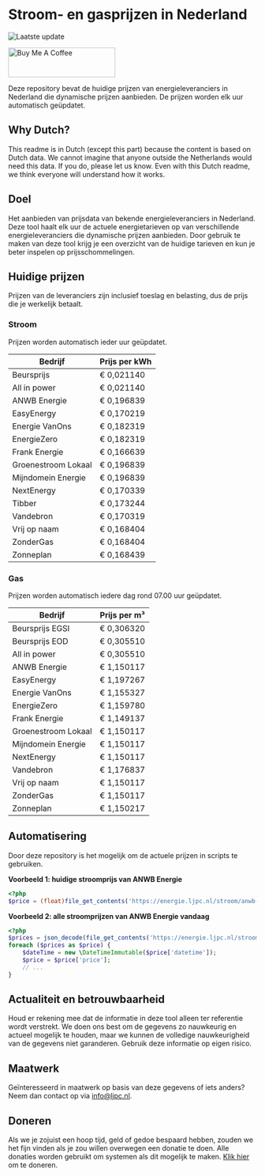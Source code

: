 # Stroom- en gasprijzen in Nederland

![Laatste update](https://img.shields.io/badge/laatste%20update-2025--09--01%2013%3A00%20CET-brightgreen)

<a href="https://www.buymeacoffee.com/Lars-" target="_blank"><img src="https://cdn.buymeacoffee.com/buttons/v2/default-orange.png" alt="Buy Me A Coffee" height="60" style="height: 60px !important;width: 217px !important;" ></a>

Deze repository bevat de huidige prijzen van energieleveranciers in Nederland die dynamische prijzen aanbieden. De prijzen worden elk uur automatisch geüpdatet.

## Why Dutch?

This readme is in Dutch (except this part) because the content is based on Dutch data. We cannot imagine that anyone outside the Netherlands would need this data. If you do, please let us know. Even with this Dutch readme, we think
everyone will understand how it works.

## Doel

Het aanbieden van prijsdata van bekende energieleveranciers in Nederland. Deze tool haalt elk uur de actuele energietarieven op van verschillende energieleveranciers die dynamische prijzen aanbieden. Door gebruik te maken van deze tool
krijg je een overzicht van de huidige tarieven en kun je beter inspelen op prijsschommelingen.

## Huidige prijzen

Prijzen van de leveranciers zijn inclusief toeslag en belasting, dus de prijs die je werkelijk betaalt.

### Stroom

Prijzen worden automatisch ieder uur geüpdatet.

 Bedrijf | Prijs per kWh 
---------|---------------
Beursprijs | € 0,021140
All in power | € 0,021140
ANWB Energie | € 0,196839
EasyEnergy | € 0,170219
Energie VanOns | € 0,182319
EnergieZero | € 0,182319
Frank Energie | € 0,166639
Groenestroom Lokaal | € 0,196839
Mijndomein Energie | € 0,196839
NextEnergy | € 0,170339
Tibber | € 0,173244
Vandebron | € 0,170319
Vrij op naam | € 0,168404
ZonderGas | € 0,168404
Zonneplan | € 0,168439


### Gas

Prijzen worden automatisch iedere dag rond 07.00 uur geüpdatet.

 Bedrijf | Prijs per m³ 
---------|--------------
Beursprijs EGSI | € 0,306320
Beursprijs EOD | € 0,305510
All in power | € 0,305510
ANWB Energie | € 1,150117
EasyEnergy | € 1,197267
Energie VanOns | € 1,155327
EnergieZero | € 1,159780
Frank Energie | € 1,149137
Groenestroom Lokaal | € 1,150117
Mijndomein Energie | € 1,150117
NextEnergy | € 1,150117
Vandebron | € 1,176837
Vrij op naam | € 1,150117
ZonderGas | € 1,150117
Zonneplan | € 1,150217


## Automatisering

Door deze repository is het mogelijk om de actuele prijzen in scripts te gebruiken.

**Voorbeeld 1: huidige stroomprijs van ANWB Energie**

```php
<?php
$price = (float)file_get_contents('https://energie.ljpc.nl/stroom/anwb-energie-nu.txt');

```

**Voorbeeld 2: alle stroomprijzen van ANWB Energie vandaag**

```php
<?php
$prices = json_decode(file_get_contents('https://energie.ljpc.nl/stroom/all-in-power-vandaag.json'),true);
foreach ($prices as $price) {
    $dateTime = new \DateTimeImmutable($price['datetime']);
    $price = $price['price'];
    // ...
}
```

## Actualiteit en betrouwbaarheid

Houd er rekening mee dat de informatie in deze tool alleen ter referentie wordt verstrekt. We doen ons best om de gegevens zo nauwkeurig en actueel mogelijk te houden, maar we kunnen de volledige nauwkeurigheid van de gegevens niet
garanderen. Gebruik deze informatie op eigen risico.

## Maatwerk

Geïnteresseerd in maatwerk op basis van deze gegevens of iets anders? Neem dan contact op
via [info@ljpc.nl](mailto:info@ljpc.nl?subject=Energie%20prijzen).

## Doneren

Als we je zojuist een hoop tijd, geld of gedoe bespaard hebben, zouden we het fijn vinden als je zou willen overwegen een
donatie te doen. Alle donaties worden gebruikt om systemen als dit mogelijk te
maken. [Klik hier](https://www.buymeacoffee.com/Lars-) om te doneren.
